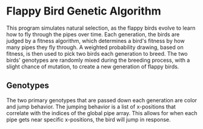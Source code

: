 # Flappy Bird Genetic Algorithm

This program simulates natural selection, as the flappy birds evolve to learn how to fly through the pipes over time. Each generation, the birds are judged by a fitness algorithm,
which determines a bird's fitness by how many pipes they fly through. A weighted probability drawing, based on fitness, is then used to pick two birds each generation to breed.
The two birds' genotypes are randomly mixed during the breeding process, with a slight chance of mutation, to create a new generation of flappy birds.

## Genotypes
The two primary genotypes that are passed down each generation are color and jump behavior. The jumping behavior is a list of x-positions that correlate with the indices of the global pipe array.
This allows for when each pipe gets near specific x-positions, the bird will jump in response. 
